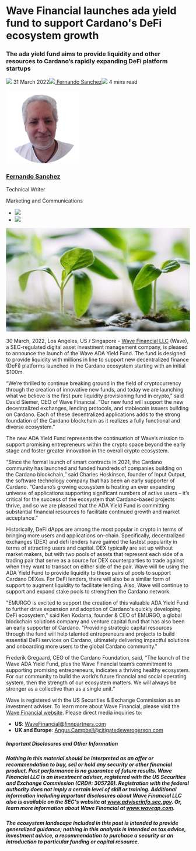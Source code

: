 # Wave Financial launches ada yield fund to support Cardano's DeFi ecosystem growth
### **The ada yield fund aims to provide liquidity and other resources to Cardano’s rapidly expanding DeFi platform startups**
![](img/2022-03-31-wave-financial-launches-ada-yield-fund-to-support-cardanos-defi-ecosystem-growth.002.png) 31 March 2022![](img/2022-03-31-wave-financial-launches-ada-yield-fund-to-support-cardanos-defi-ecosystem-growth.002.png)[ Fernando Sanchez](/en/blog/authors/fernando-sanchez/page-1/)![](img/2022-03-31-wave-financial-launches-ada-yield-fund-to-support-cardanos-defi-ecosystem-growth.003.png) 4 mins read

![Fernando Sanchez](img/2022-03-31-wave-financial-launches-ada-yield-fund-to-support-cardanos-defi-ecosystem-growth.004.png)[](/en/blog/authors/fernando-sanchez/page-1/)
### [**Fernando Sanchez**](/en/blog/authors/fernando-sanchez/page-1/)
Technical Writer

Marketing and Communications

- ![](img/2022-03-31-wave-financial-launches-ada-yield-fund-to-support-cardanos-defi-ecosystem-growth.005.png)[](mailto:fernando.sanchez@iohk.io "Email")
- ![](img/2022-03-31-wave-financial-launches-ada-yield-fund-to-support-cardanos-defi-ecosystem-growth.006.png)[](https://www.linkedin.com/in/linkedinsanchezf/ "LinkedIn")

![Wave Financial launches ada yield fund to support Cardano's DeFi ecosystem growth](img/2022-03-31-wave-financial-launches-ada-yield-fund-to-support-cardanos-defi-ecosystem-growth.007.jpeg)

30 March, 2022, Los Angeles, US / Singapore - [Wave Financial LLC](https://wavegp.com/) (Wave), a SEC-regulated digital asset investment management company, is pleased to announce the launch of the Wave ADA Yield Fund. The fund is designed to provide liquidity with millions in line to support new decentralized finance (DeFi) platforms launched in the Cardano ecosystem starting with an initial $100m.

“We’re thrilled to continue breaking ground in the field of cryptocurrency through the creation of innovative new funds, and today we are launching what we believe is the first pure liquidity provisioning fund in crypto,” said David Siemer, CEO of Wave Financial. “Our new fund will support the new decentralized exchanges, lending protocols, and stablecoin issuers building on Cardano. Each of these decentralized applications adds to the strong foundation of the Cardano blockchain as it realizes a fully functional and diverse ecosystem.”

The new ADA Yield Fund represents the continuation of Wave’s mission to support promising entrepreneurs within the crypto space beyond the early stage and foster greater innovation in the overall crypto ecosystem. 

“Since the formal launch of smart contracts in 2021, the Cardano community has launched and funded hundreds of companies building on the Cardano blockchain,” said Charles Hoskinson, founder of Input Output, the software technology company that has been an early supporter of Cardano. “Cardano’s growing ecosystem is hosting an ever expanding universe of applications supporting significant numbers of active users – it’s critical for the success of the ecosystem that Cardano-based projects thrive, and so we are pleased that the ADA Yield Fund is committing substantial financial resources to facilitate continued growth and market acceptance.” 

Historically, DeFi dApps are among the most popular in crypto in terms of bringing more users and applications on-chain. Specifically, decentralized exchanges (DEX) and defi lenders have gained the fastest popularity in terms of attracting users and capital. DEX typically are set up without market makers, but with two pools of assets that represent each side of a trading pair that serve as a source for DEX counterparties to trade against when they want to transact on either side of the pair. Wave will be using the ADA Yield Fund to provide liquidity to these pairs of pools to support Cardano DEXes. For DeFi lenders, there will also be a similar form of support to augment liquidity to facilitate lending. Also, Wave will continue to support and expand stake pools to strengthen the Cardano network. 

"EMURGO is excited to support the creation of this valuable ADA Yield Fund to further drive expansion and adoption of Cardano's quickly developing DeFi ecosystem," said Ken Kodama, founder & CEO of EMURGO, a global blockchain solutions company and venture capital fund that has also been an early supporter of Cardano. "Providing strategic capital resources through the fund will help talented entrepreneurs and projects to build essential DeFi services on Cardano, ultimately delivering impactful solutions and onboarding more users to the global Cardano community."

Frederik Gregaard, CEO of the Cardano Foundation, said, “The launch of the Wave ADA Yield Fund, plus the Wave Financial team’s commitment to supporting promising entrepreneurs, indicates a thriving healthy ecosystem. For our community to build the world’s future financial and social operating system, then the strength of our ecosystem matters. We will always be stronger as a collective than as a single unit.”

Wave is registered with the US Securities & Exchange Commission as an investment adviser. To learn more about Wave Financial, please visit the [Wave Financial website](https://wavegp.com/). Please direct media inquiries to:

- **US**: WaveFinancial@finnpartners.com
- **UK and Europe**: Angus.Campbell@citigatedewerogerson.com
##### **Important Disclosures and Other Information**
##### **Nothing in this material should be interpreted as an offer or recommendation to buy, sell or hold any security or other financial product. Past performance is no guarantee of future results. Wave Financial LLC is an investment adviser, registered with the US Securities and Exchange Commission (CRD#: 305726). Registration with the federal authority does not imply a certain level of skill or training. Additional information including important disclosures about Wave Financial LLC also is available on the SEC's website at www.adviserinfo.sec.gov. Or, learn more information about Wave Financial at www.wavegp.com.**
##### **The ecosystem landscape included in this post is intended to provide generalized guidance; nothing in this analysis is intended as tax advice, investment advice, a recommendation to purchase a security or an introduction to particular funding or capital resource.**
